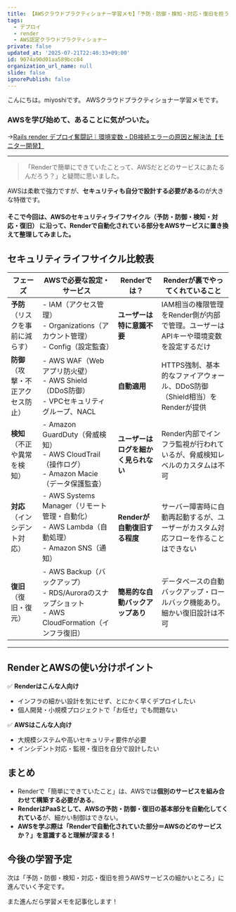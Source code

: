 ```yaml
---
title: 【AWSクラウドプラクティショナー学習メモ】「予防・防御・検知・対応・復旧を担うAWSサービス」をまとめていると、気になることがあった話
tags:
  - デプロイ
  - render
  - AWS認定クラウドプラクティショナー
private: false
updated_at: '2025-07-21T22:40:33+09:00'
id: 9074a90d01aa589bcc84
organization_url_name: null
slide: false
ignorePublish: false
---
```

こんにちは。miyoshiです。
AWSクラウドプラクティショナー学習メモです。



### AWSを学び始めて、あることに気がついた。
→[Rails render デプロイ奮闘記｜環境変数・DB接続エラーの原因と解決法【モニター開発】](https://qiita.com/takumarider/items/b03c769999d65633e886)

---
>「Renderで簡単にできていたことって、AWSだとどのサービスにあたるんだろう？」と疑問に思いました。

AWSは柔軟で強力ですが、**セキュリティも自分で設計する必要がある**のが大きな特徴です。  
#### そこで今回は、**AWSのセキュリティライフサイクル（予防・防御・検知・対応・復旧）** に沿って、Renderで自動化されている部分をAWSサービスに置き換えて整理してみました。


## セキュリティライフサイクル比較表

| フェーズ | AWSで必要な設定・サービス | Renderでは？ | Renderが裏でやってくれていること |
|---------|----------------|------------|------------------------|
| **予防**<br>（リスクを事前に減らす） | - IAM（アクセス管理）<br>- Organizations（アカウント管理）<br>- Config（設定監査） | **ユーザーは特に意識不要** | IAM相当の権限管理をRender側が内部で管理。ユーザーはAPIキーや環境変数を設定するだけ |
| **防御**<br>（攻撃・不正アクセス防止） | - AWS WAF（Webアプリ防火壁）<br>- AWS Shield（DDoS防御）<br>- VPCセキュリティグループ、NACL | **自動適用** | HTTPS強制、基本的なファイアウォール、DDoS防御（Shield相当）をRenderが提供 |
| **検知**<br>（不正や異常を検知） | - Amazon GuardDuty（脅威検知）<br>- AWS CloudTrail（操作ログ）<br>- Amazon Macie（データ保護監査） | **ユーザーはログを細かく見られない** | Render内部でインフラ監視が行われているが、脅威検知レベルのカスタムは不可 |
| **対応**<br>（インシデント対応） | - AWS Systems Manager（リモート管理・自動化）<br>- AWS Lambda（自動処理）<br>- Amazon SNS（通知） | **Renderが自動復旧する程度** | サーバー障害時に自動再起動するが、ユーザーがカスタム対応フローを作ることはできない |
| **復旧**<br>（復旧・復元） | - AWS Backup（バックアップ）<br>- RDS/Auroraのスナップショット<br>- AWS CloudFormation（インフラ復旧） | **簡易的な自動バックアップあり** | データベースの自動バックアップ・ロールバック機能あり。細かい復旧設計は不可 |

---

## RenderとAWSの使い分けポイント

✅ **Renderはこんな人向け**  
- インフラの細かい設計を気にせず、とにかく早くデプロイしたい  
- 個人開発・小規模プロジェクトで「お任せ」でも問題ない  

✅ **AWSはこんな人向け**  
- 大規模システムや高いセキュリティ要件が必要  
- インシデント対応・監視・復旧を自分で設計したい  


## まとめ

- Renderで「簡単にできていたこと」は、AWSでは**個別のサービスを組み合わせて構築する必要がある**。  
- **RenderはPaaSとして、AWSの予防・防御・復旧の基本部分を自動化してくれている**が、細かい制御はできない。  
- **AWSを学ぶ際は「Renderで自動化されていた部分＝AWSのどのサービスか？」を意識すると理解が深まる！**



## 今後の学習予定

次は「予防・防御・検知・対応・復旧を担うAWSサービスの細かいところ」に進んでいく予定です。  

また進んだら学習メモを記事化します！
